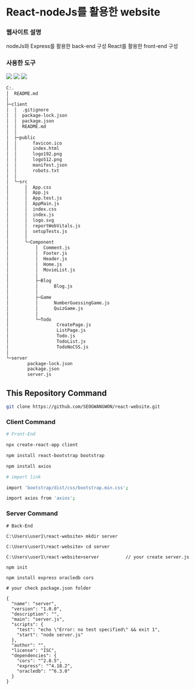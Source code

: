 # React-nodeJs를 활용한 website

### 웹사이트 설명

nodeJs와 Express를 활용한 back-end 구성 React를 활용한 front-end 구성


### 사용한 도구 

<img src="https://simpleicons.org/icons/nodedotjs.svg"> <img src="https://img.shields.io/badge/react-61DAFB?style=for-the-badge&logo=reactos&logoColor=black"> <img src="https://simpleicons.org/icons/express.svg">



```bash
C:.
│  README.md
│
├─client
│  │  .gitignore
│  │  package-lock.json
│  │  package.json
│  │  README.md
│  │
│  ├─public
│  │      favicon.ico
│  │      index.html
│  │      logo192.png
│  │      logo512.png
│  │      manifest.json
│  │      robots.txt
│  │
│  └─src
│      │  App.css
│      │  App.js
│      │  App.test.js
│      │  AppMain.js
│      │  index.css
│      │  index.js
│      │  logo.svg
│      │  reportWebVitals.js
│      │  setupTests.js
│      │
│      └─Component
│          │  Comment.js
│          │  Footer.js
│          │  Header.js
│          │  Home.js
│          │  MovieList.js
│          │
│          ├─Blog
│          │      Blog.js
│          │
│          ├─Game
│          │      NumberGuessingGame.js
│          │      QuizGame.js
│          │
│          └─Todo
│                  CreatePage.js
│                  ListPage.js
│                  Todo.js
│                  TodoList.js
│                  TodoNoCSS.js
│
└─server
        package-lock.json
        package.json
        server.js

```


## This Repository Command 

```bash
git clone https://github.com/SEOGWANGWON/react-website.git
```



### Client Command

```bash
# Front-End

npx create-react-app client

npm install react-bootstrap bootstrap 

npm install axios
```


```bash
# import link

import 'bootstrap/dist/css/bootstrap.min.css';

import axios from 'axios';
```

### Server Command   

```bath
# Back-End

C:\Users\user1\react-website> mkdir server

C:\Users\user1\react-website> cd server

C:\Users\user1\react-website>server          // your create server.js 

npm init 

npm install express oracledb cors   
```

```bath
# your check package.json folder 

{
  "name": "server",
  "version": "1.0.0",
  "description": "",
  "main": "server.js",
  "scripts": {
    "test": "echo \"Error: no test specified\" && exit 1",
    "start": "node server.js"
  },
  "author": "",
  "license": "ISC",
  "dependencies": {
    "cors": "^2.8.5",
    "express": "^4.18.2",
    "oracledb": "^6.3.0"
  }
}
```

